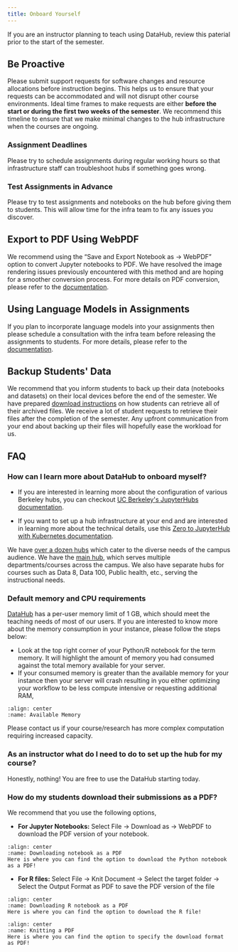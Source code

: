 ```yaml
---
title: Onboard Yourself
---
```


If you are an instructor planning to teach using DataHub, review this paterial prior to the start of the semester.


## Be Proactive

Please submit support requests for software changes and resource allocations before instruction begins. This helps us to ensure that your requests can be accommodated and will not disrupt other course environments. Ideal time frames to make requests are either **before the start or during the first two weeks of the semester**. We recommend this timeline to ensure that we make minimal changes to the hub infrastructure when the courses are ongoing.

### Assignment Deadlines

Please try to schedule assignments during regular working hours so that infrastructure staff can troubleshoot hubs if something goes wrong.

### Test Assignments in Advance

Please try to test assignments and notebooks on the hub before giving them to students. This will allow time for the infra team to fix any issues you discover.

## Export to PDF Using WebPDF

We recommend using the “Save and Export Notebook as -> WebPDF” option to convert Jupyter notebooks to PDF. We have resolved the image rendering issues previously encountered with this method and are hoping for a smoother conversion process. For more details on PDF conversion, please refer to the [documentation](download_notebook_as_pdf).

## Using Language Models in Assignments

If you plan to incorporate language models into your assignments then please schedule a consultation with the infra team before releasing the assignments to students. For more details, please refer to the [documentation](using-ai-llm).

## Backup Students' Data

We recommend that you inform students to back up their data (notebooks and datasets) on their local devices before the end of the semester. We have prepared [download instructions](download-archive) on how students can retrieve all of their archived files.  We receive a lot of student requests to retrieve their files after the completion of the semester. Any upfront communication from your end about backing up their files will hopefully ease the workload for us.

## FAQ

### How can I learn more about DataHub to onboard myself?

- If you are interested in learning more about the configuration of various Berkeley hubs, you can checkout [UC Berkeley's JupyterHubs documentation](https://docs.datahub.berkeley.edu).

- If you want to set up a hub infrastructure at your end and are interested in learning more about the technical details, use this [Zero to JupyterHub with Kubernetes documentation](https://zero-to-jupyterhub.readthedocs.io/en/latest/).

We have [over a dozen hubs](https://docs.datahub.berkeley.edu/hubs.html) which cater to the diverse needs of the campus audience. We have the [main hub](https://datahub.berkeley.edu/), which serves multiple departments/courses across the campus. We also have separate hubs for courses such as Data 8, Data 100, Public health, etc., serving the instructional needs.

### Default memory and CPU requirements

[DataHub](https://datahub.berkeley.edu/) has a per-user memory limit of 1 GB, which should meet the teaching needs of most of our users. If you are interested to know more about the memory consumption in your instance, please follow the steps below:

- Look at the top right corner of your Python/R notebook for the term memory. It will highlight the amount of memory you had consumed against the total memory available for your server.
- If your consumed memory is greater than the available memory for your instance then your server will crash resulting in you either optimizing your workflow to be less compute intensive or requesting additional RAM,

```{figure} ../images/memory.png
:align: center
:name: Available Memory

```

Please contact us if your course/research has more complex computation requiring increased capacity.

### As an instructor what do I need to do to set up the hub for my course?

Honestly, nothing! You are free to use the DataHub starting today.

### How do my students download their submissions as a PDF?
We recommend that you use the following options,
 
- **For Jupyter Notebooks:** Select File -> Download as -> WebPDF to download the PDF version of your notebook.
```{figure} ../images/downloadhtml.PNG
:align: center
:name: Downloading notebook as a PDF 
Here is where you can find the option to download the Python notebook as a PDF!
```
- **For R files:** Select File -> Knit Document -> Select the target folder -> Select the Output Format as PDF to save the PDF version of the file
 ```{figure} ../images/knitting.PNG
:align: center
:name: Downloading R notebook as a PDF
Here is where you can find the option to download the R file!
```
```{figure} ../images/knittingpdf.PNG
:align: center
:name: Knitting a PDF
Here is where you can find the option to specify the download format as PDF!
```
